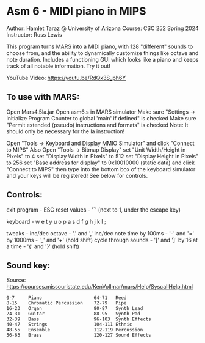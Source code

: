 # Asm 6 - MIDI piano in MIPS
Author: Hamlet Taraz @ University of Arizona
Course: CSC 252 Spring 2024
Instructor: Russ Lewis

This program turns MARS into a MIDI piano, with 128 "different" sounds to choose
from, and the ability to dynamically customize things like octave and note duration.
Includes a functioning GUI which looks like a piano and keeps track of all notable information. Try it out!

YouTube Video: https://youtu.be/RdQx3S_ph6Y

## To use with MARS:
  Open Mars4.5la.jar
  Open asm6.s in MARS simulator
  Make sure "Settings -> Initialize Program Counter to global 'main' if defined" is checked
  Make sure "Permit extended (pseudo) instructions and formats" is checked
    Note: It should only be necessary for the la instruction!

  Open "Tools -> Keyboard and Display MMIO Simulator"
    and click "Connect to MIPS"
  Also Open "Tools -> Bitmap Display"
    set "Unit Width/Height in Pixels" to 4
    set "Display Width in Pixels" to 512
    set "Display Height in Pixels" to 256
    set "Base address for display" to 0x10010000 (static data)
    and click "Connect to MIPS"
  then type into the bottom box of the keyboard simulator and your keys will be registered!
  See below for controls.

## Controls:
  exit program - ESC
  reset values - '`' (next to 1, under the escape key)

  keyboard - 
     w e   t y u   o p
    a s d f g h j k l ;

  tweaks - 
                inc/dec octave - '.' and ','
    inc/dec note time by 100ms - '-' and '='
                     by 1000ms - '_' and '+' (hold shift)
          cycle through sounds - '[' and ']'
               by 16 at a time - '{' and '}' (hold shift)

## Sound key:
  Source: https://courses.missouristate.edu/KenVollmar/mars/Help/SyscallHelp.html

	0-7	    Piano			        64-71	Reed
	8-15	Chromatic Percussion	72-79	Pipe
	16-23	Organ		    	    80-87	Synth Lead
	24-31	Guitar		        	88-95	Synth Pad
	32-39	Bass		        	96-103	Synth Effects
	40-47	Strings		        	104-111	Ethnic
	48-55	Ensemble	        	112-119	Percussion
	56-63	Brass		        	120-127	Sound Effects

